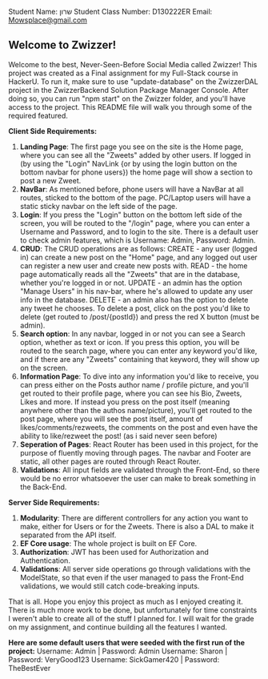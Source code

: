 Student Name: שרון
Student Class Number: D130222ER
Email: Mowsplace@gmail.com

## Welcome to Zwizzer!

Welcome to the best, Never-Seen-Before Social Media called Zwizzer!
This project was created as a Final assignment for my Full-Stack course in HackerU.
To run it, make sure to use "update-database" on the ZwizzerDAL project in the ZwizzerBackend Solution Package Manager Console.
After doing so, you can run "npm start" on the Zwizzer folder, and you'll have access to the project.
This README file will walk you through some of the required featured.

**Client Side Requirements:**

1. **Landing Page**: The first page you see on the site is the Home page, where you can see all the "Zweets" added by other users. If logged in (by using the "Login" NavLink {or by using the login button on the bottom navbar for phone users}) the home page will show a section to post a new Zweet.
2. **NavBar**: As mentioned before, phone users will have a NavBar at all routes, sticked to the bottom of the page. PC/Laptop users will have a static sticky navbar on the left side of the page.
3. **Login**: If you press the "Login" button on the bottom left side of the screen, you will be routed to the "/login" page, where you can enter a Username and Password, and to login to the site. There is a default user to check admin features, which is Username: Admin, Password: Admin.
4. **CRUD**: The CRUD operations are as follows: CREATE - any user (logged in) can create a new post on the "Home" page, and any logged out user can register a new user and create new posts with. READ - the home page automatically reads all the "Zweets" that are in the database, whether you're logged in or not. UPDATE - an admin has the option "Manage Users" in his nav-bar, where he's allowed to update any user info in the database. DELETE - an admin also has the option to delete any tweet he chooses. To delete a post, click on the post you'd like to delete (get routed to /post/{postId}) and press the red X button (must be admin).
5. **Search option**: In any navbar, logged in or not you can see a Search option, whether as text or icon. If you press this option, you will be routed to the search page, where you can enter any keyword you'd like, and if there are any "Zweets" containing that keyword, they will show up on the screen.
6. **Information Page**: To dive into any information you'd like to receive, you can press either on the Posts author name / profile picture, and you'll get routed to their profile page, where you can see his Bio, Zweets, Likes and more. If instead you press on the post itself (meaning anywhere other than the authos name/picture), you'll get routed to the post page, where you will see the post itself, amount of likes/comments/rezweets, the comments on the post and even have the ability to like/rezweet the post! (as i said never seen before)
7. **Seperation of Pages**: React Router has been used in this project, for the purpose of fluently moving through pages. The navbar and Footer are static, all other pages are routed through React Router.
8. **Validations**: All input fields are validated through the Front-End, so there would be no error whatsoever the user can make to break something in the Back-End.

**Server Side Requirements:**

1.  **Modularity**: There are different controllers for any action you want to make, either for Users or for the Zweets. There is also a DAL to make it separated from the API itself.
2.  **EF Core usage**: The whole project is built on EF Core.
3.  **Authorization**: JWT has been used for Authorization and Authentication.
4.  **Validations**: All server side operations go through validations with the ModelState, so that even if the user managed to pass the Front-End validations, we would still catch code-breaking inputs.

That is all. Hope you enjoy this project as much as I enjoyed creating it.
There is much more work to be done, but unfortunately for time constraints I weren't able to create all of the stuff I planned for. I will wait for the grade on my assignment, and continue building all the features I wanted.

**Here are some default users that were seeded with the first run of the project:**
Username: Admin | Password: Admin
Username: Sharon | Password: VeryGood123
Username: SickGamer420 | Password: TheBestEver
